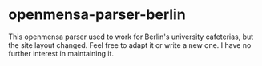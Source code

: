 # openmensa-parser-berlin
This openmensa parser used to work for Berlin's university cafeterias, but the site layout changed. Feel free to adapt it or write a new one. I have no further interest in maintaining it.
